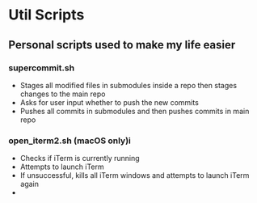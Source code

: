 # Util Scripts
## Personal scripts used to make my life easier
### supercommit.sh
- Stages all modified files in submodules inside a repo then stages changes to the main repo 
- Asks for user input whether to push the new commits
- Pushes all commits in submodules and then pushes commits in main repo

### open_iterm2.sh (macOS only)i
- Checks if iTerm is currently running
- Attempts to launch iTerm
- If unsuccessful, kills all iTerm windows and attempts to launch iTerm again 
- 
